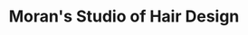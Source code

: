 ---
title: "Moran's Studio of Hair Design"
url: /erie/morans-studio-of-hair-design/
shop: hairdresser
---